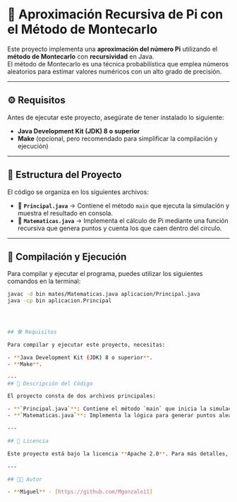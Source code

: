 # 🔢 Aproximación Recursiva de Pi con el Método de Montecarlo  

Este proyecto implementa una **aproximación del número Pi** utilizando el **método de Montecarlo** con **recursividad** en Java.  
El método de Montecarlo es una técnica probabilística que emplea números aleatorios para estimar valores numéricos con un alto grado de precisión.  

--- 

## ⚙ Requisitos  

Antes de ejecutar este proyecto, asegúrate de tener instalado lo siguiente:  

- **Java Development Kit (JDK) 8 o superior**  
- **Make** (opcional, pero recomendado para simplificar la compilación y ejecución)  

---

## 📝 Estructura del Proyecto  

El código se organiza en los siguientes archivos:  

- 📂 **`Principal.java`** → Contiene el método `main` que ejecuta la simulación y muestra el resultado en consola.  
- 📂 **`Matematicas.java`** → Implementa el cálculo de Pi mediante una función recursiva que genera puntos y cuenta los que caen dentro del círculo.  

---

## 🚀 Compilación y Ejecución 

Para compilar y ejecutar el programa, puedes utilizar los siguientes comandos en la terminal:  

```sh
javac -d bin mates/Matematicas.java aplicacion/Principal.java  
java -cp bin aplicacion.Principal  




## 🛠️ Requisitos

Para compilar y ejecutar este proyecto, necesitas:

- **Java Development Kit (JDK) 8 o superior**.
- **Make**.

---
## 🧩 Descripción del Código

El proyecto consta de dos archivos principales:

- **`Principal.java`**: Contiene el método `main` que inicia la simulación de Montecarlo. Recibe como argumento el número de puntos aleatorios a generar y muestra la aproximación de Pi.
- **`Matematicas.java`**: Implementa la lógica para generar puntos aleatorios y calcular la aproximación de Pi utilizando el método de Montecarlo.

---

## 📄 Licencia

Este proyecto está bajo la licencia **Apache 2.0**. Para más detalles, consulta el archivo [LICENSE](LICENSE).

---

## 👨‍💻 Autor

- **Miguel** - [https://github.com/Mgonzalo11]
